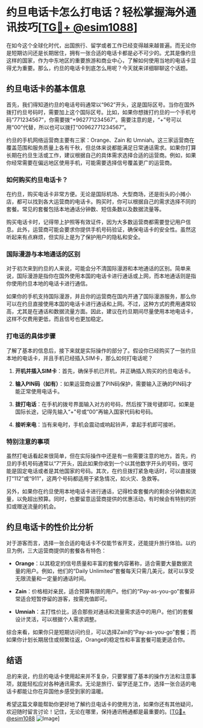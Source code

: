 # 约旦电话卡怎么打电话？轻松掌握海外通讯技巧[[TG💪+ @esim1088](https://t.me/s/esim1088)]

在如今这个全球化时代，出国旅行、留学或者工作已经变得越来越普遍。而无论你是短期访问还是长期居住，拥有一张合适的电话卡都是必不可少的。尤其是像约旦这样的国家，作为中东地区的重要旅游和商业中心，了解如何使用当地的电话卡显得尤为重要。那么，约旦的电话卡到底怎么用呢？今天就来详细聊聊这个话题。

## 约旦电话卡的基本信息

首先，我们得知道约旦的电话号码通常以“962”开头，这是国际区号。当你在国外拨打约旦号码时，需要加上这个国际区号。比如，如果你想拨打约旦的一个手机号码“771234567”，你需要拨“+962771234567”。需要注意的是，“+”号可以用“00”代替，所以也可以拨打“00962771234567”。

约旦的手机网络运营商主要有三家：Orange、Zain 和 Umniah。这三家运营商在覆盖范围和服务质量上各有千秋，但总体来说都能满足日常通话需求。如果你打算长期在约旦生活或工作，建议根据自己的具体需求选择合适的运营商。例如，如果你经常需要在偏远地区使用手机，可能需要选择信号覆盖更广的运营商。

### 如何购买约旦电话卡？

在约旦，购买电话卡非常方便。无论是国际机场、大型商场，还是街头的小摊小店，都可以找到各大运营商的电话卡。购买时，你可以根据自己的需求选择不同的套餐。常见的套餐包括本地通话分钟数、短信条数以及数据流量等。

购买电话卡时，记得带上护照等有效证件，因为大多数运营商都需要登记用户信息。此外，运营商可能会要求你提供手机号码验证，确保电话卡的安全性。虽然这听起来有点麻烦，但实际上是为了保护用户的隐私和安全。

### 国际漫游与本地通话的区别

对于初次来到约旦的人来说，可能会分不清国际漫游和本地通话的区别。简单来说，国际漫游是指你在国外使用本国的电话卡进行通话或上网，而本地通话则是指你使用约旦本地的电话卡进行通信。

如果你的手机支持国际漫游，并且你的运营商在国内开通了国际漫游服务，那么你可以在约旦直接使用本国的电话卡进行通话和上网。不过，这种方式的费用通常较高，尤其是在通话和数据流量方面。因此，建议在约旦期间尽量使用本地电话卡，这样不仅费用更低，而且信号也更加稳定。

### 打电话的具体步骤

了解了基本的信息后，接下来就是实际操作的部分了。假设你已经购买了一张约旦本地的电话卡，并且手机已经插入SIM卡，那么如何打电话呢？

1. **开机并插入SIM卡**：首先，确保手机已开机，并正确插入购买的约旦电话卡。
   
2. **输入PIN码（如有）**：如果运营商设置了PIN码保护，需要输入正确的PIN码才能正常使用电话卡。
   
3. **拨打电话**：在手机的拨号界面输入对方的号码，然后按下拨号键即可。如果是国际长途，记得先输入“+”号或“00”再输入国家代码和号码。
   
4. **接听来电**：当有来电时，手机会震动或响起铃声，拿起手机即可接听。

### 特别注意的事项

虽然打电话看起来很简单，但在实际操作中还是有一些需要注意的地方。首先，约旦的手机号码通常以“7”开头，因此如果你收到一个以其他数字开头的号码，很可能是固定电话或者是其他国家的号码。其次，在约旦拨打紧急电话时，可以直接拨打“112”或“911”，这两个号码都适用于紧急情况，如火灾、急救等。

另外，如果你在约旦使用本地电话卡进行通话，记得检查套餐内的剩余分钟数和流量，以免超出预算。同时，也要留意运营商提供的优惠活动，有时候会有特别的折扣或赠送流量的机会。

## 约旦电话卡的性价比分析

对于游客而言，选择一张合适的电话卡不仅能节省开支，还能提升旅行体验。以约旦为例，三大运营商提供的套餐各有特色：

- **Orange**：以其稳定的信号质量和丰富的套餐内容著称，适合需要大量数据流量的用户。例如，他们的“Daily Unlimited”套餐每天只需几美元，就可以享受无限流量和一定量的通话时间。
  
- **Zain**：价格相对亲民，适合预算有限的用户。他们的“Pay-as-you-go”套餐非常适合短暂停留的游客，按需充值即可。

- **Umniah**：主打性价比，适合那些对通话和流量需求适中的用户。他们的套餐设计灵活，可以根据个人需求调整。

综合来看，如果你只是短期访问约旦，可以选择Zain的“Pay-as-you-go”套餐；而如果你计划长期居住或频繁往返，Orange的稳定性和丰富套餐可能更适合你。

## 结语

总的来说，约旦的电话卡使用起来并不复杂，只要掌握了基本的操作方法和注意事项，就能轻松应对各种通讯需求。无论是旅行、留学还是工作，选择一张合适的电话卡都能让你在异国他乡感受到家的温暖。

希望这篇文章能帮助你更好地了解约旦电话卡的使用方法，如果你还有其他疑问，欢迎随时留言讨论！记住，无论在哪里，保持通讯畅通都是最重要的。[[TG💪+ @esim1088](https://t.me/s/esim1088) ![Image](https://i.postimg.cc/4NQfJmqS/Snipaste-2025-05-13-00-14-12.png)]